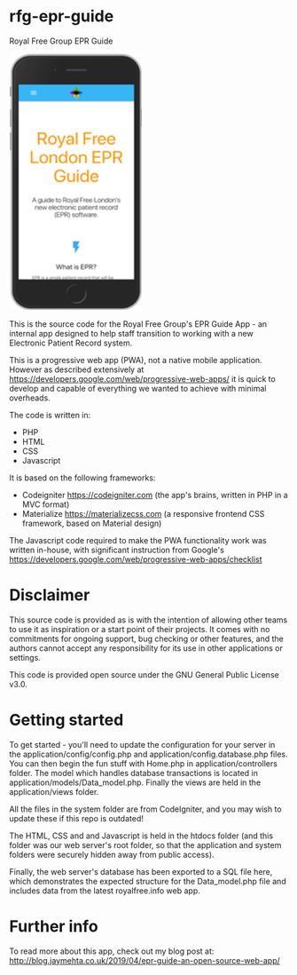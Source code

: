 # rfg-epr-guide
Royal Free Group EPR Guide

![Demo Image](https://github.com/jaymehta50/rfg-epr-guide/blob/master/demo.png)

This is the source code for the Royal Free Group's EPR Guide App - an internal app designed to help staff transition to working with a new Electronic Patient Record system.

This is a progressive web app (PWA), not a native mobile application. However as described extensively at https://developers.google.com/web/progressive-web-apps/ it is quick to develop and capable of everything we wanted to achieve with minimal overheads.

The code is written in:
* PHP
* HTML
* CSS
* Javascript

It is based on the following frameworks:
* Codeigniter https://codeigniter.com (the app's brains, written in PHP in a MVC format)
* Materialize https://materializecss.com (a responsive frontend CSS framework, based on Material design)

The Javascript code required to make the PWA functionality work was written in-house, with significant instruction from Google's https://developers.google.com/web/progressive-web-apps/checklist

# Disclaimer
This source code is provided as is with the intention of allowing other teams to use it as inspiration or a start point of their projects.
It comes with no commitments for ongoing support, bug checking or other features, and the authors cannot accept any responsibility for its use in other applications or settings.

This code is provided open source under the GNU General Public License v3.0.

# Getting started
To get started - you'll need to update the configuration for your server in the application/config/config.php and application/config.database.php files.
You can then begin the fun stuff with Home.php in application/controllers folder.
The model which handles database transactions is located in application/models/Data_model.php.
Finally the views are held in the application/views folder.

All the files in the system folder are from CodeIgniter, and you may wish to update these if this repo is outdated!

The HTML, CSS and and Javascript is held in the htdocs folder (and this folder was our web server's root folder, so that the application and system folders were securely hidden away from public access).

Finally, the web server's database has been exported to a SQL file here, which demonstrates the expected structure for the Data_model.php file and includes data from the latest royalfree.info web app.

# Further info
To read more about this app, check out my blog post at: http://blog.jaymehta.co.uk/2019/04/epr-guide-an-open-source-web-app/
